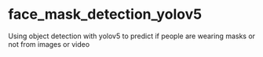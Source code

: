 # face_mask_detection_yolov5
Using object detection with yolov5 to predict if people are wearing masks or not from images or video 
